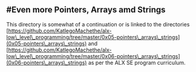 #Even more Pointers, Arrays amd Strings
---
This directory is somewhat of a continuation or is linked to the directories [https://github.com/KatlegoMachethe/alx-low\_level\_programming/tree/master/0x05-pointers\_arrays\_strings](0x05-pointers\_arrays\_strings) and [https://github.com/KatlegoMachethe/alx-low\_level\_programming/tree/master/0x06-pointers\_arrays\_strings](0x06-pointers\_arrays\_strings) as per the ALX SE program curriculum.
